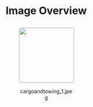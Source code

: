 <h1 style ="text-align: center;"> Image Overview </h1>
<div style="display: flex;
flex-wrap: wrap;
gap: 10px;
justify-content: center;
padding: 10px;" >
<div style="flex: 1 1 calc(33.333% - 20px); /* Three images per row on large screens */
        max-width: 150px;
        text-align: center;" >
<img src="https://media.evkx.net/multimedia/technology/cargoandtowing/cargoandtowing_1_xst.jpeg" style="width: 150px;
height: auto;
border: 1px solid #ddd;
border-radius: 5px;
  ">
<p>cargoandtowing_1.jpeg</p>
</div>
</div>
